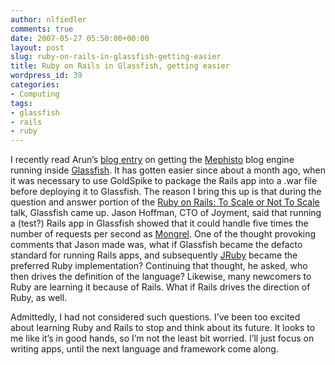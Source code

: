 ```yaml
---
author: nlfiedler
comments: true
date: 2007-05-27 05:50:00+00:00
layout: post
slug: ruby-on-rails-in-glassfish-getting-easier
title: Ruby on Rails in Glassfish, getting easier
wordpress_id: 39
categories:
- Computing
tags:
- glassfish
- rails
- ruby
---
```


I recently read Arun’s [blog entry](http://blogs.sun.com/arungupta/entry/mephisto_on_glassfish_v3) on getting the [Mephisto](http://www.mephistoblog.org/) blog engine running inside [Glassfish](http://glassfish.dev.java.net/). It has gotten easier since about a month ago, when it was necessary to use GoldSpike to package the Rails app into a .war file before deploying it to Glassfish. The reason I bring this up is that during the question and answer portion of the [Ruby on Rails: To Scale or Not To Scale](http://www.geeksessions.com/2007/04/27/ruby-on-rails-scalability/) talk, Glassfish came up. Jason Hoffman, CTO of Joyment, said that running a (test?) Rails app in Glassfish showed that it could handle five times the number of requests per second as [Mongrel](http://mongrel.rubyforge.org/). One of the thought provoking comments that Jason made was, what if Glassfish became the defacto standard for running Rails apps, and subsequently [JRuby](http://jruby.codehaus.org/) became the preferred Ruby implementation? Continuing that thought, he asked, who then drives the definition of the language? Likewise, many newcomers to Ruby are learning it because of Rails. What if Rails drives the direction of Ruby, as well.

   

Admittedly, I had not considered such questions. I’ve been too excited about learning Ruby and Rails to stop and think about its future. It looks to me like it’s in good hands, so I’m not the least bit worried. I’ll just focus on writing apps, until the next language and framework come along.
